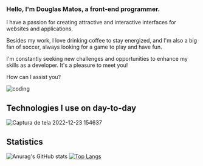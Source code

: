 ### Hello, I'm Douglas Matos, a front-end programmer.

I have a passion for creating attractive and interactive interfaces for websites and applications. 

Besides my work, I love drinking coffee to stay energized, and I'm also a big fan of soccer, always looking for a game to play and have fun. 

I'm constantly seeking new challenges and opportunities to enhance my skills as a developer. It's a pleasure to meet you! 

How can I assist you?

![coding](https://user-images.githubusercontent.com/105434742/209392567-f3da8b3a-6fdc-4baf-8a55-9bb216081bbd.gif)
## Technologies I use on day-to-day

![Captura de tela 2022-12-23 154637](https://user-images.githubusercontent.com/105434742/209393605-2235d08f-8ef8-4277-8369-47f2a3d5aaea.png)

## Statistics

![Anurag's GitHub stats](https://github-readme-stats.vercel.app/api?username=douglasvmatos&show_icons=true&theme=dark)
[![Top Langs](https://github-readme-stats.vercel.app/api/top-langs/?username=douglasvmatos&layout=compact&theme=dark)](https://github.com/anuraghazra/github-readme-stats)



<!--
**Douglasvmatos/Douglasvmatos** is a ✨ _special_ ✨ repository because its `README.md` (this file) appears on your GitHub profile.

Here are some ideas to get you started:

- 🔭 I’m currently working on ...
- 🌱 I’m currently learning ...
- 👯 I’m looking to collaborate on ...
- 🤔 I’m looking for help with ...
- 💬 Ask me about ...
- 📫 How to reach me: ...
- 😄 Pronouns: ...
- ⚡ Fun fact: ...
-->
